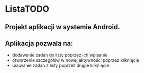 # ListaTODO
## Projekt aplikacji w systemie Android.

## Aplikacja pozwala na:
* dodawanie zadań do listy poprzez ich wpisanie
* otworzenie szczegółów w nowej aktywności poprzez kliknięcie
* usuwanie zadań z listy poprzez długie kliknięcie

